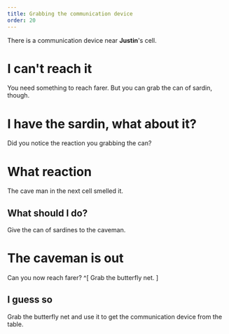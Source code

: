 ```yaml
---
title: Grabbing the communication device
order: 20
---
```


There is a communication device near **Justin**'s cell.

# I can't reach it
You need something to reach farer. But you can grab the can of sardin, though.

# I have the sardin, what about it?
Did you notice the reaction you grabbing the can?

# What reaction
The cave man in the next cell smelled it.

## What should I do?
Give the can of sardines to the caveman.

# The caveman is out
Can you now reach farer? ^[ Grab the butterfly net. ]

## I guess so
Grab the butterfly net and use it to get the communication device from the table.
